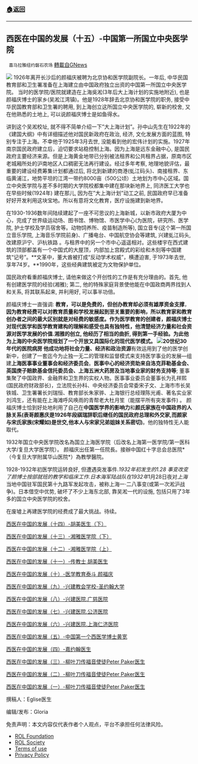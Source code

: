 ###  [:house:返回](README.md)
---


## 西医在中国的发展（十五）-中国第一所国立中央医学院
` 喜马拉雅纽约磐石农场` [轉載自GNews](https://gnews.org/zh-hans/2541976/)

![](https://assets.gnews.org/wp-content/uploads/2022/05/IMG_8653DDCA20ED-1.jpeg) 
1926年离开长沙后的颜福庆被聘为北京协和医学院副院长。一年后, 中华民国教育部和卫生署准备在上海建立由中国政府独立出资的中国第一所国立中央医学院。 当时的医学院/医院就建造在上海吳淞(3年后大上海计划的实施地附近), 也是颜福庆博士的家乡(吴淞江湾镇)。他是1928年辞去北京协和医学院的职务, 接受中华民国教育部和卫生署的聘用, 到上海创立这所国立中央医学院的, 崭新的校舍, 又在他熟悉的土地上, 可以说颜福庆博士是如鱼得水。
 
讲到这个吴淞校址, 就不得不简单介绍一下”大上海计划”。孙中山先生在1922年的《建国大纲》中有详细描述他对国民新政府在政治, 经济, 文化发展方面的蓝图, 特别专注于上海。不幸他于1925年3月去世, 没能看到他的宏伟计划的实施。1927年南京国民政府建立后，迫切要求站稳控制上海。因为上海是远东金融中心, 是国民政府主要经济来源。但是上海黄金地带已分别被法租界和公共租界占据，原南市区老城厢所处的沪南地区人口稠密无法再行建设。经过多年考察, 地理地貌评估，最重要的建设经费筹集计划都通过后, 将北到新建的商港(虬江码头)、南接租界、东临黄浦江，地势平坦的江湾一带约8000亩（500公顷）土地划为市中心区域。国立中央医学院与差不多时期的大学院校都集中建在那块新地界上, 同济医工大学也在早些时候(1924年) 建在那儿, 因为在”大上海计划”动工之前, 民国政府早已准备好好开发利用这块宝地。所以有意将文化教育，医疗设施建到新地界。
 
在1930-1936数年间陆续建起了一座不可思议的上海新城，以新市政府大厦为中心，完成了世界级运动场、图书馆、博物馆、市医学中心(为医院，研究所、医学院, 护士学校及学员宿舍等。动物饲养所、疫苗制造所等), 国立音专(这个第一所国立音乐学院, 上海音乐学院前身)、广播电台、中国航空协会等建筑, 兴建虬江码头, 改建原沪宁、沪杭铁路 。与租界中的另一个市中心遥遥相对。这些楼宇在西式建筑的顶部都盖有一个中国式的大屋顶，内部加上宫殿式的彩绘和木刻等中国建筑“记号”。**文革中，董大酋被打成“反动学术权威”，横遭迫害, 于1973年去世, 享年74岁。**1990年，这些经典建筑被定为文物保护单位。
 
国民政府看重颜福庆博士, 请他来做这个开创性的工作是有充分理由的。首先, 他有创建医学院的经验(湘雅); 第二, 他的特殊家庭背景使他能在中国政商两界找到人和关系, 将其联系起来, 并利用好, 可以事半功倍。
 
颜福庆博士一直强调: **教育，可以是免费的，但创办教育却必须有雄厚资金支撑**，**因为教育经费可以对教育质量和学校发展起到至关重要的影响，所以教育家和教育创办者之间的最大区别就是对经费的敏感度。**作为医学教育的创建者，颜福庆博士对现代医学和医学教育建构的理解和感受也具有独特性，他清楚经济力量和社会资源对医学发展的价值.湘雅的创立, 他经历了相当的曲折, 得到第一手经验。为此他为上海的中央医学院规划了一个开放又具国际化的现代医学模式。
 ![](https://assets.gnews.org/wp-content/uploads/2022/05/IMG_DE573DFEC4CD-1.jpeg)20世纪30年代的医院病房 
他成功地将**社会力量、经济和政治资源**有效运用到了他的医学创新中，创建了一套迄今为止独一无二的管理和监督模式来支持医学事业的发展—组建**上海医事事业董事会和经济委员会**。**医事中心的经济资助来自洛克菲勒基金会、英国庚子赔款基金信托委员会、上海五洲大药房及当地事业家的财务支持等**; 董事集聚了中国政界、金融界和卫生界的实权人物。医事事业委员会董事长为孔祥熙(国民政府财政部长)，立法院长孙科、中央经济委员会常委宋子文、上海市市长吴铁城、卫生署署长刘瑞恒、教育部长朱家骅、上海银行总经理陈光甫、著名实业家刘鸿生，还有能在上海滩呼风唤雨的青帮老大杜月笙（能摆平所有突发事件) 。 颜福庆博士恰到好处地利用了自己在**中国医学界的影响力**和**颜氏家族在中国政界的人脉关系(表哥颜惠庆是1926年段祺瑞辞职后继任的国民政府总理和外交家,而颜家与宋氏家族(宋耀如)是世交,他本人与宋家兄弟姐妹关系密切)**。他的独特性无人能取代。
 
1932年国立中央医学院改名為国立上海医学院（后改名上海第一医学院/第一医科大学/复旦大学医学院）。 颜福庆出任第一任院長。接辦中国红十字总会总医院*（今复旦大学附属华山医院*）為教學醫院。
 
1928-1932年初医学院运转良好, 但遭遇突发事件.*1932年初发生的1.28 事变改变了颜博士按部就班的教学和临床工作.*日本海军陆战队在*1932年*1月28日夜对*上海*当地中国驻军国民第十九路军发起攻击，被称上海一·二八事变(或第一次淞沪战争)。日本借空中优势, 破坏了不少上海东北部, 靠吴淞一代的设施, 包括只用了3年多的国立中央医学院的校舍。
 
在废墟上再建医学院的经费成了最大挑战。待续。
 
[西医在中国的发展（十四）-胡美医生（下）](https://gnews.org/zh-hans/2541526/)
 
[西医在中国的发展（十三）-湘雅医学院（下）](https://gnews.org/zh-hans/2463501/)
 
[西医在中国的发展（十二）-湘雅医学院（上）](https://gnews.org/zh-hans/2462513/)
 
[西医在中国的发展（十一）-传教士 胡美医生](https://gnews.org/zh-hans/2412792/)
 
[西医在中国的发展（十）-医学教育泰斗 颜福庆](https://gnews.org/zh-hans/2375557/)
 
[西医在中国的发展（九）-兴建教会学校-圣约翰大学](https://gnews.org/zh-hans/2364926/)
 
[西医在中国的发展（八）-兴建医院.广慈医院](https://gnews.org/2364092/)
 
[西医在中国的发展（七）-兴建医院.公济医院](https://gnews.org/zh-hans/2330669/)
 
[西医在中国的发展（六）-兴建医院.上海仁济医院](https://gnews.org/zh-hans/2329876/)
 
[西医在中国的发展（五）-中国第一个西医学博士黄宽](https://gnews.org/zh-hans/2329273/)
 
[西医在中国的发展（四）-嘉约翰医生](https://gnews.org/zh-hans/2300811/)
 
[西医在中国的发展（三）-柳叶刀传福音使徒Peter Paker医生](https://gnews.org/zh-hans/2266864/)
 
[西医在中国的发展（二）-柳叶刀传福音使徒Peter Paker医生](https://gnews.org/zh-hans/2247529/)
 
[西医在中国的发展（一）-柳叶刀传福音使徒Peter Paker医生](https://gnews.org/zh-hans/2230569/)
 
撰稿人：Eglise医生
 
编辑/发布：Gloria

免责声明：本文内容仅代表作者个人观点，平台不承担任何法律风险。
  
- [ROL Foundation](https://rolfoundation.org/)
- [ROL Society](https://rolsociety.org/)
- [Terms of use](https://gnews.org/terms-of-use-3/)
- [Privacy Policy](https://gnews.org/privacy-policy/)
